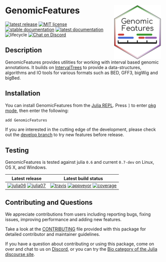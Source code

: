 # <img src="sticker.svg" width="30%" align="right" /> GenomicFeatures

[![latest release][release-img]][release-url]
[![MIT license][license-img]][license-url]
[![stable documentation][docs-stable-img]][docs-stable-url]
[![latest documentation][docs-latest-img]][docs-latest-url]
![lifecycle][lifecycle-maturing]
[![Chat on Discord][discord-img]][discord-url]

## Description

GenomicFeatures provides utilities for working with interval based genomic annotations.
It builds on [IntervalTrees]() to provide a data-structures, algorithms and IO tools for various formats such as BED, GFF3, bigWig and bigBed.  

## Installation

You can install GenomicFeatures from the [Julia REPL](https://docs.julialang.org/en/v1/manual/getting-started/).
Press `]` to enter [pkg mode](https://docs.julialang.org/en/v1/stdlib/Pkg/), then enter the following:

```julia
add GenomicFeatures
```

If you are interested in the cutting edge of the development, please check out the [develop branch](https://github.com/BioJulia/GenomicFeatures.jl/tree/develop) to try new features before release.

## Testing

GenomicFeatures is tested against julia `0.6` and current `0.7-dev` on Linux,
OS X, and Windows.

| **Latest release** | **Latest build status** |
|:------------------:|:-----------------------:|
| [![julia06][juliapkg06-img]][juliapkg-url] [![julia07][juliapkg07-img]][juliapkg-url] | [![travis][travis-img]][travis-url] [![appveyor][appveyor-img]][appveyor-url] [![coverage][codecov-img]][codecov-url] |

## Contributing and Questions

We appreciate contributions from users including reporting bugs, fixing issues, improving performance and adding new features.

Take a look at the [CONTRIBUTING](CONTRIBUTING.md) file provided with this package for detailed contributor and maintainer guidelines.

If you have a question about contributing or using this package, come on over and chat to us on [Discord][discord-url], or you can try the [Bio category of the Julia discourse site](https://discourse.julialang.org/c/domain/bio).

[release-img]:            https://img.shields.io/github/release/BioJulia/GenomicFeatures.jl.svg?style=flat-square
[release-url]:            https://github.com/BioJulia/GenomicFeatures.jl/releases/latest
[license-img]:            https://img.shields.io/badge/license-MIT-green.svg?style=flat-square
[license-url]:            https://github.com/BioJulia/GenomicFeatures.jl/blob/master/LICENSE
[docs-stable-img]:        https://img.shields.io/badge/docs-stable-blue.svg?style=flat-square
[docs-stable-url]:        https://biojulia.github.io/GenomicFeatures.jl/stable
[docs-latest-img]:        https://img.shields.io/badge/docs-latest-blue.svg?style=flat-square
[docs-latest-url]:        https://biojulia.github.io/GenomicFeatures.jl/latest/
[lifecycle-experimental]: https://img.shields.io/badge/lifecycle-experimental-orange.svg?style=flat-square
[lifecycle-maturing]:     https://img.shields.io/badge/lifecycle-maturing-blue.svg?style=flat-square
[lifecycle-stable]:       https://img.shields.io/badge/lifecycle-stable-brightgreen.svg?style=flat-square
[lifecycle-retired]:      https://img.shields.io/badge/lifecycle-retired-orange.svg?style=flat-square
[lifecycle-archived]:     https://img.shields.io/badge/lifecycle-archived-red.svg?style=flat-square
[lifecycle-dormant]:      https://img.shields.io/badge/lifecycle-dormant-blue.svg?style=flat-square
[lifecycle-questioning]:  https://img.shields.io/badge/lifecycle-questioning-blue.svg?style=flat-square
[discord-img]:            https://img.shields.io/badge/discord-chat-blue.svg?style=flat-square&logo=discord&colorB=%237289DA
[discord-url]:            https://discord.gg/z73YNFz
[juliapkg06-img]:         http://pkg.julialang.org/badges/GenomicFeatures_0.6.svg?style=flat-square
[juliapkg07-img]:         http://pkg.julialang.org/badges/GenomicFeatures_0.7.svg?style=flat-square
[juliapkg-url]:           http://pkg.julialang.org/?pkg=GenomicFeatures
[travis-img]:             https://img.shields.io/travis/BioJulia/GenomicFeatures.jl/master.svg?label=Linux+/+macOS
[travis-url]:             https://travis-ci.org/BioJulia/GenomicFeatures.jl
[appveyor-img]:           https://ci.appveyor.com/api/projects/status/dnup6vbbvai92bl8/branch/master?svg=true
[appveyor-url]:           https://ci.appveyor.com/project/BenJWard/genomicfeatures-jl/branch/master
[codecov-img]:            http://codecov.io/github/BioJulia/GenomicFeatures.jl/coverage.svg?branch=master
[codecov-url]:            http://codecov.io/github/BioJulia/GenomicFeatures.jl?branch=master
